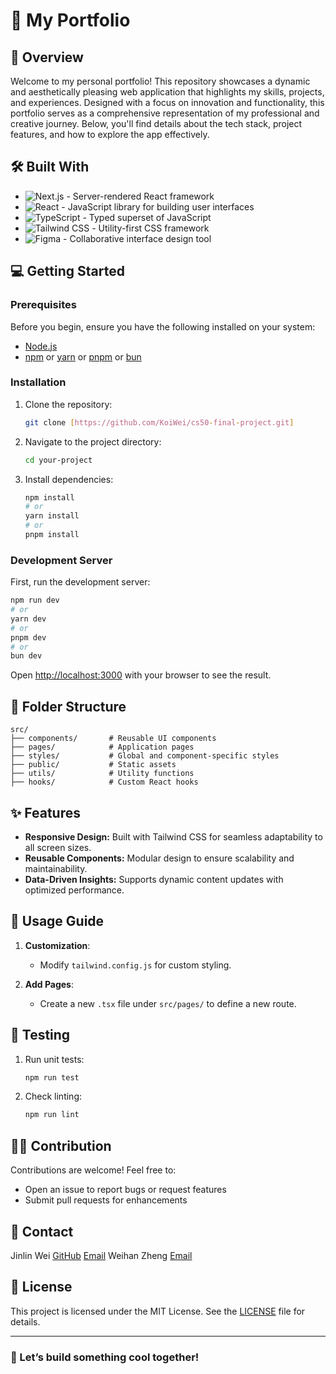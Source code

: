 # 🌟 My Portfolio

## 🚀 Overview
Welcome to my personal portfolio! This repository showcases a dynamic and aesthetically pleasing web application that highlights my skills, projects, and experiences. Designed with a focus on innovation and functionality, this portfolio serves as a comprehensive representation of my professional and creative journey. Below, you'll find details about the tech stack, project features, and how to explore the app effectively.

## 🛠 Built With

- ![Next.js](https://nextjs.org/) - Server-rendered React framework
- ![React](https://reactjs.org/) - JavaScript library for building user interfaces
- ![TypeScript](https://www.typescriptlang.org/) - Typed superset of JavaScript
- ![Tailwind CSS](https://tailwindcss.com/) - Utility-first CSS framework
- ![Figma](https://www.figma.com/) - Collaborative interface design tool


## 💻 Getting Started

### Prerequisites
Before you begin, ensure you have the following installed on your system:

- [Node.js](https://nodejs.org/)
- [npm](https://www.npmjs.com/) or [yarn](https://yarnpkg.com/) or [pnpm](https://pnpm.io/) or [bun](https://bun.sh/)

### Installation

1. Clone the repository:
   ```bash
   git clone [https://github.com/KoiWei/cs50-final-project.git]
   ```

2. Navigate to the project directory:
   ```bash
   cd your-project
   ```

3. Install dependencies:
   ```bash
   npm install
   # or
   yarn install
   # or
   pnpm install
   ```

### Development Server

First, run the development server:

```bash
npm run dev
# or
yarn dev
# or
pnpm dev
# or
bun dev
```

Open [http://localhost:3000](http://localhost:3000) with your browser to see the result.

## 📂 Folder Structure

```plaintext
src/
├── components/       # Reusable UI components
├── pages/            # Application pages
├── styles/           # Global and component-specific styles
├── public/           # Static assets
├── utils/            # Utility functions
├── hooks/            # Custom React hooks
```

## ✨ Features

- **Responsive Design:** Built with Tailwind CSS for seamless adaptability to all screen sizes.
- **Reusable Components:** Modular design to ensure scalability and maintainability.
- **Data-Driven Insights:** Supports dynamic content updates with optimized performance.

## 📝 Usage Guide

1. **Customization**:
   - Modify `tailwind.config.js` for custom styling.

2. **Add Pages**:
   - Create a new `.tsx` file under `src/pages/` to define a new route.


## 🧪 Testing

1. Run unit tests:
   ```bash
   npm run test
   ```

2. Check linting:
   ```bash
   npm run lint
   ```

## 👩‍💻 Contribution

Contributions are welcome! Feel free to:

- Open an issue to report bugs or request features
- Submit pull requests for enhancements

## 📧 Contact

Jinlin Wei  [GitHub](https://github.com/KoiWei)  [Email](mailto:weijinlinkoi@gmail.com)
Weihan Zheng [Email](mailto:weihan_zheng@brown.edu)

## 📜 License

This project is licensed under the MIT License. See the [LICENSE](LICENSE) file for details.

---

### 🚀 Let’s build something cool together!

